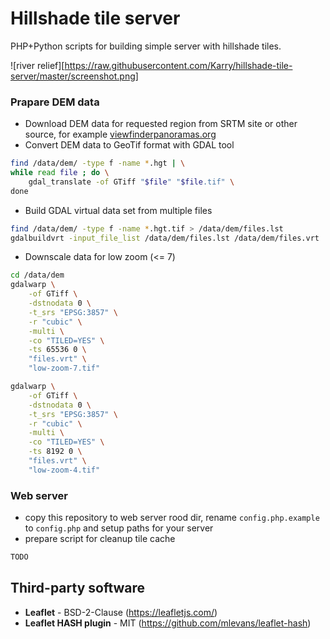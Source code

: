 # Hillshade tile server

PHP+Python scripts for building simple server with hillshade tiles.

![river relief][https://raw.githubusercontent.com/Karry/hillshade-tile-server/master/screenshot.png]

### Prapare DEM data

 - Download DEM data for requested region from SRTM site or other source, 
 for example [viewfinderpanoramas.org](viewfinderpanoramas.org)
 - Convert DEM data to GeoTif format with GDAL tool

```bash
find /data/dem/ -type f -name *.hgt | \
while read file ; do \
    gdal_translate -of GTiff "$file" "$file.tif" \
done
```

 - Build GDAL virtual data set from multiple files
```bash
find /data/dem/ -type f -name *.hgt.tif > /data/dem/files.lst
gdalbuildvrt -input_file_list /data/dem/files.lst /data/dem/files.vrt
```

 - Downscale data for low zoom (<= 7)

```bash
cd /data/dem
gdalwarp \
    -of GTiff \
    -dstnodata 0 \
    -t_srs "EPSG:3857" \
    -r "cubic" \
    -multi \
    -co "TILED=YES" \
    -ts 65536 0 \
    "files.vrt" \
    "low-zoom-7.tif"

gdalwarp \
    -of GTiff \
    -dstnodata 0 \
    -t_srs "EPSG:3857" \
    -r "cubic" \
    -multi \
    -co "TILED=YES" \
    -ts 8192 0 \
    "files.vrt" \
    "low-zoom-4.tif"
```

### Web server

 - copy this repository to web server rood dir, rename `config.php.example` 
 to `config.php` and setup paths for your server
 - prepare script for cleanup tile cache

```bash
TODO
``` 

## Third-party software

 - **Leaflet** - BSD-2-Clause (https://leafletjs.com/)
 - **Leaflet HASH plugin** - MIT (https://github.com/mlevans/leaflet-hash)


